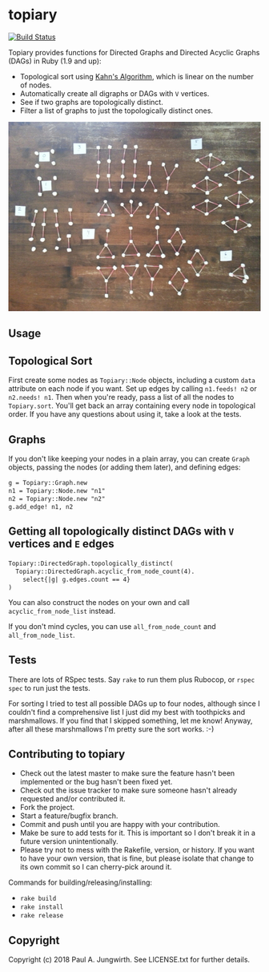 topiary
=======

[![Build Status](https://travis-ci.org/pjungwir/topiary.svg?branch=master)](https://travis-ci.org/pjungwir/topiary)

Topiary provides functions for Directed Graphs and Directed Acyclic Graphs (DAGs) in Ruby (1.9 and up):

- Topological sort using [Kahn's Algorithm](https://en.wikipedia.org/wiki/Directed_acyclic_graph#Topological_sorting_and_recognition), which is linear on the number of nodes.
- Automatically create all digraphs or DAGs with `V` vertices.
- See if two graphs are topologically distinct.
- Filter a list of graphs to just the topologically distinct ones.

![Topologically distinct directed acyclic graphs with four vertices](/marshmallows.jpg)


Usage
-----

## Topological Sort

First create some nodes as `Topiary::Node` objects,
including a custom `data` attribute on each node if you want.
Set up edges by calling `n1.feeds! n2` or `n2.needs! n1`.
Then when you're ready, pass a list of all the nodes to `Topiary.sort`.
You'll get back an array containing every node in topological order.
If you have any questions about using it, take a look at the tests.

## Graphs

If you don't like keeping your nodes in a plain array,
you can create `Graph` objects, passing the nodes (or adding them later),
and defining edges:

    g = Topiary::Graph.new
    n1 = Topiary::Node.new "n1"
    n2 = Topiary::Node.new "n2"
    g.add_edge! n1, n2

## Getting all topologically distinct DAGs with `V` vertices and `E` edges

    Topiary::DirectedGraph.topologically_distinct(
      Topiary::DirectedGraph.acyclic_from_node_count(4).
        select{|g| g.edges.count == 4}
    )

You can also construct the nodes on your own and call `acyclic_from_node_list` instead.

If you don't mind cycles, you can use `all_from_node_count` and `all_from_node_list`.

Tests
-----

There are lots of RSpec tests.
Say `rake` to run them plus Rubocop,
or `rspec spec` to run just the tests.

For sorting I tried to test all possible DAGs up to four nodes,
although since I couldn't find a comprehensive list I just did my best with toothpicks and marshmallows.
If you find that I skipped something, let me know!
Anyway, after all these marshmallows I'm pretty sure the sort works. :-)


Contributing to topiary
-----------------------
 
* Check out the latest master to make sure the feature hasn't been implemented or the bug hasn't been fixed yet.
* Check out the issue tracker to make sure someone hasn't already requested and/or contributed it.
* Fork the project.
* Start a feature/bugfix branch.
* Commit and push until you are happy with your contribution.
* Make be sure to add tests for it. This is important so I don't break it in a future version unintentionally.
* Please try not to mess with the Rakefile, version, or history. If you want to have your own version, that is fine, but please isolate that change to its own commit so I can cherry-pick around it.

Commands for building/releasing/installing:

* `rake build`
* `rake install`
* `rake release`

Copyright
---------

Copyright (c) 2018 Paul A. Jungwirth.
See LICENSE.txt for further details.

